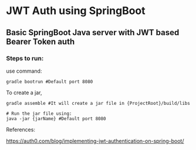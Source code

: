 # JWT Auth using SpringBoot

## Basic SpringBoot Java server with JWT based Bearer Token auth

### Steps to run:

use command:

```
gradle bootrun #Default port 8080
```

To create a jar,

```
gradle assemble #It will create a jar file in {ProjectRoot}/build/libs

# Run the jar file using:
java -jar {jarName} #Default port 8080
```

References:

https://auth0.com/blog/implementing-jwt-authentication-on-spring-boot/
